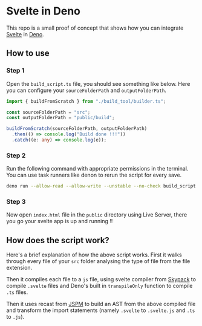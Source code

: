 # Svelte in Deno

This repo is a small proof of concept that shows how you can integrate [Svelte](https://svelte.dev/) in [Deno](https://deno.land/).

## How to use

### Step 1

Open the `build_script.ts` file, you should see something like below. Here you can configure your `sourceFolderPath` and `outputFolderPath`. 

```ts
import { buildFromScratch } from "./build_tool/builder.ts";

const sourceFolderPath = "src";
const outputFolderPath = "public/build";

buildFromScratch(sourceFolderPath, outputFolderPath)
  .then(() => console.log("Build done !!!"))
  .catch((e: any) => console.log(e));
```

### Step 2

Run the following command with appropriate permissions in the terminal. You can use task runners like denon to rerun the script for every save.

```bash
deno run --allow-read --allow-write --unstable --no-check build_script.ts
```

### Step 3

Now open `index.html` file in the `public` directory using Live Server, there you go your svelte app is up and running !!

## How does the script work?

Here's a brief explanation of how the above script works. First it walks through every file of your `src` folder analysing the type of file from the file extension. 

Then it compiles each file to a `js` file, using svelte compiler from [Skypack](https://cdn.skypack.dev/svelte/compiler) to compile `.svelte` files and Deno's built in `transpileOnly` function to compile `.ts` files. 

Then it uses recast from [JSPM](https://jspm.dev/recast) to build an AST from the above compiled file and transform the import statements (namely `.svelte` to `.svelte.js` and `.ts` to `.js`).
